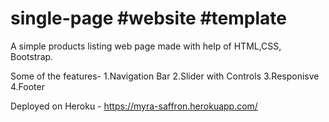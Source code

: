 # single-page #website #template

A simple products listing web page made with help of HTML,CSS, Bootstrap.

Some of the features-
1.Navigation Bar
2.Slider with Controls
3.Responisve
4.Footer

Deployed on Heroku - https://myra-saffron.herokuapp.com/
